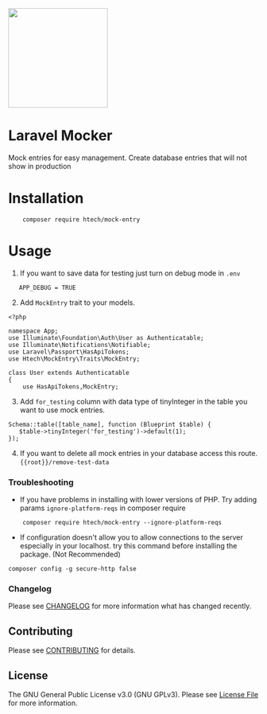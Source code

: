 <img src="http://114.198.129.180/uploads/-/system/group/avatar/89/photo_2020-07-26_16-13-47.jpg" data-canonical-src="http://114.198.129.180/uploads/-/system/group/avatar/89/photo_2020-07-26_16-13-47.jpg" width="200" height="200" />

# Laravel Mocker
Mock entries for easy management. Create database entries that will not show in production
# Installation
```
	composer require htech/mock-entry
```
# Usage
1. If you want to save data for testing just turn on debug mode in `.env`
 ```
    APP_DEBUG = TRUE
```
2. Add `MockEntry` trait to your models.
```
<?php

namespace App;
use Illuminate\Foundation\Auth\User as Authenticatable;
use Illuminate\Notifications\Notifiable;
use Laravel\Passport\HasApiTokens;
use Htech\MockEntry\Traits\MockEntry;

class User extends Authenticatable
{
    use HasApiTokens,MockEntry;
```
3.  Add `for_testing` column with data type of tinyInteger in the table you want to use mock entries.
 ```
Schema::table([table_name], function (Blueprint $table) {
    $table->tinyInteger('for_testing')->default(1);
});
```

4. If you want to delete all mock entries in your database access this route.
`{{root}}/remove-test-data`

### Troubleshooting
- If you have problems in installing with lower versions of PHP. Try adding params `ignore-platform-reqs` in composer require
```
	composer require htech/mock-entry --ignore-platform-reqs 
```
- If configuration doesn't allow you to allow connections to the server especially in your localhost. try this command before installing the package. (Not Recommended)
```
composer config -g secure-http false
```
### Changelog

Please see [CHANGELOG](CHANGELOG.md) for more information what has changed recently.

## Contributing

Please see [CONTRIBUTING](CONTRIBUTING.md) for details.

## License

The GNU General Public License v3.0 (GNU GPLv3). Please see [License File](LICENSE.md) for more information.
